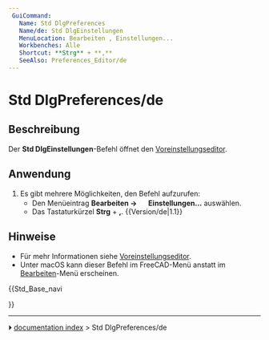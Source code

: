 ```yaml
---
 GuiCommand:
   Name: Std DlgPreferences
   Name/de: Std DlgEinstellungen
   MenuLocation: Bearbeiten , Einstellungen...
   Workbenches: Alle
   Shortcut: **Strg** + **,**
   SeeAlso: Preferences_Editor/de
---
```


# Std DlgPreferences/de



## Beschreibung

Der **Std DlgEinstellungen**-Befehl öffnet den [Voreinstellungseditor](Preferences_Editor/de.md).



## Anwendung

1.  Es gibt mehrere Möglichkeiten, den Befehl aufzurufen:
    -   Den Menüeintrag **Bearbeiten → <img src="images/Std_DlgPreferences.svg" width=16px> Einstellungen...** auswählen.
    -   Das Tastaturkürzel **Strg** + **,**. {{Version/de|1.1}}



## Hinweise

-   Für mehr Informationen siehe [Voreinstellungseditor](Preferences_Editor/de.md).
-   Unter macOS kann dieser Befehl im FreeCAD-Menü anstatt im [Bearbeiten](Std_Edit_Menu/de.md)-Menü erscheinen.





{{Std_Base_navi

}}



---
⏵ [documentation index](../README.md) > Std DlgPreferences/de
